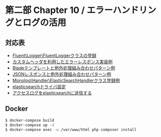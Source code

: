 # 第二部 Chapter 10 / エラーハンドリングとログの活用

## 対応表

- [Fluent\Logger\FluentLoggerクラスの登録](app/Providers/AppServiceProvider.php)
- [カスタムヘッダを利用したエラーレスポンス実装例](app/Exceptions/Handler.php)
- [Bladeテンプレートと例外処理組み合わせパターン例](app/Exceptions/AppException.php)
- [JSONレスポンスと例外処理組み合わせパターン例](app/Exceptions/UserResourceException.php)
- [Monolog\Handler\ElasticSearchHandlerクラス登録例](app/Providers/AppServiceProvider.php)
- [elasticsearchドライバ設定](config/logging.php)   
- [アクセスログをelasticsearchに送信する](app/Http/Controllers/IndexAction.php)

## Docker 

```bash
$ docker-compose build
$ docker-compose up -d
$ docker-compose exec -w /var/www/html php composer install
```
